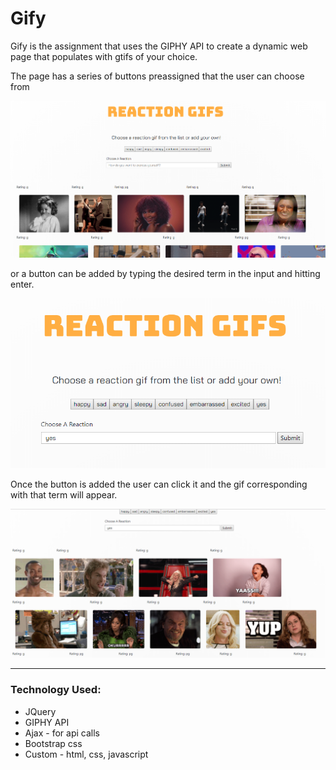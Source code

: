 # Gify

Gify is the assignment that uses the GIPHY API to create a dynamic web page that populates with gtifs of your choice. 

The page has a series of buttons preassigned that the user can choose from 

![alt text](images/main.png)

or a button can be added by typing the desired term in the input and hitting enter.

![alt text](images/example.png)

Once the button is added the user can click it and the gif corresponding with that term will appear.

![alt text](images/example2.png)

- - -

### Technology Used:

* JQuery
* GIPHY API
* Ajax - for api calls
* Bootstrap css 
* Custom - html, css, javascript
